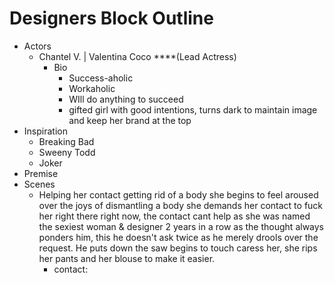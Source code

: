 # Designers Block Outline

- Actors
    - Chantel V. | Valentina Coco ****(Lead Actress)
        - Bio
            - Success-aholic
            - Workaholic
            - WIll do anything to succeed
            - gifted girl with good intentions, turns dark to maintain image and keep her brand at the top
- Inspiration
    - Breaking Bad
    - Sweeny Todd
    - Joker
- Premise
- Scenes
    - Helping her contact getting rid of a body she begins to feel aroused over the joys of dismantling a body she demands her contact to fuck her right there right now, the contact cant help as she was named the sexiest woman & designer 2 years in a row as the thought always ponders him, this he doesn't ask twice as he merely drools over the request. He puts down the saw begins to touch caress her, she rips her pants and her blouse to make it easier.
        - contact: 